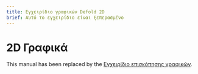 ```yaml
---
title: Εγχειρίδιο γραφικών Defold 2D
brief: Αυτό το εγχειρίδιο είναι ξεπερασμένο
---
```


# 2D Γραφικά

This manual has been replaced by the [Εγχειρίδιο επισκόπησης γραφικών](/εγχειρίδια/γραφικά).
